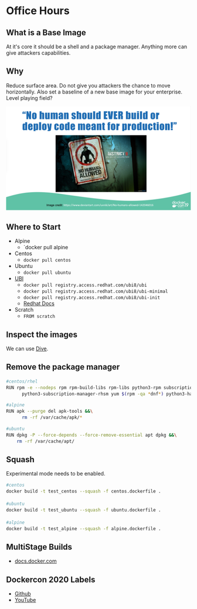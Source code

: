 # Office Hours

## What is a Base Image

At it's core it should be a shell and a package manager. Anything more can give attackers capabilities.

## Why

Reduce surface area. Do not give you attackers the chance to move horizontally. Also set a baseline of a new base image for your enterprise. Level playing field?

![No Human](no_human.jpg)

## Where to Start

- Alpine
  - `docker pull alpine
- Centos
  - `docker pull centos`
- Ubuntu
  - `docker pull ubuntu`
- [UBI](https://www.redhat.com/en/blog/introducing-red-hat-universal-base-image)
  - `docker pull registry.access.redhat.com/ubi8/ubi`
  - `docker pull registry.access.redhat.com/ubi8/ubi-minimal`
  - `docker pull registry.access.redhat.com/ubi8/ubi-init`
  - [Redhat Docs](https://access.redhat.com/documentation/en-us/red_hat_enterprise_linux/8/html-single/building_running_and_managing_containers/index?lb_target=stage&extIdCarryOver=true&sc_cid=701f2000001OH6fAAG#using_standard_red_hat_base_images)
- Scratch
  - `FROM scratch`

## Inspect the images

We can use [Dive](https://github.com/wagoodman/dive).

## Remove the package manager

```bash
#centos/rhel
RUN rpm -e --nodeps rpm rpm-build-libs rpm-libs python3-rpm subscription-manager \
      python3-subscription-manager-rhsm yum $(rpm -qa *dnf*) python3-hawkey
```

```bash
#alpine
RUN apk --purge del apk-tools &&\
      rm -rf /var/cache/apk/*
```

```bash
#ubuntu
RUN dpkg -P --force-depends --force-remove-essential apt dpkg &&\
    rm -rf /var/cache/apt/
```

## Squash

Experimental mode needs to be enabled.

```bash
#centos
docker build -t test_centos --squash -f centos.dockerfile .

#ubuntu
docker build -t test_ubuntu --squash -f ubuntu.dockerfile .

#alpine
docker build -t test_alpine --squash -f alpine.dockerfile .
```

## MultiStage Builds

- [docs.docker.com](https://docs.docker.com/develop/develop-images/multistage-build/#use-multi-stage-builds)


## Dockercon 2020 Labels

- [Github](https://github.com/clemenko/dc20_labels)
- [YouTube](https://www.youtube.com/watch?v=PX1NyEKwEIU)